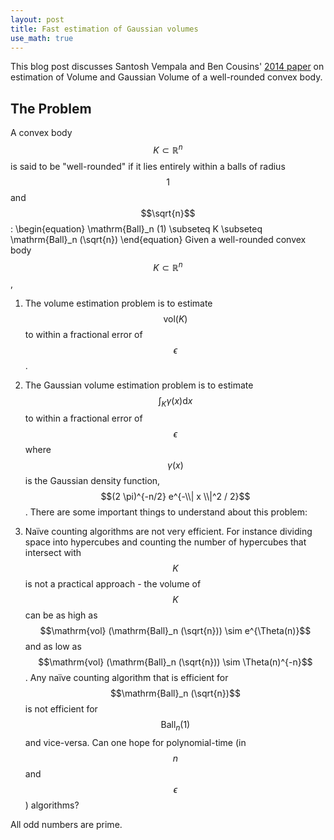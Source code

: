 ```yaml
---
layout: post
title: Fast estimation of Gaussian volumes
use_math: true
---
```



This blog post discusses Santosh Vempala and Ben Cousins' [2014 paper](https://arxiv.org/abs/1409.6011) on estimation of Volume and Gaussian Volume of a well-rounded convex body.

## The Problem
A convex body $$K \subset \mathbb{R}^n$$ is said to be "well-rounded" if it lies entirely within a balls of radius $$1$$ and $$\sqrt{n}$$:
\begin{equation}
\mathrm{Ball}_n (1) \subseteq K \subseteq \mathrm{Ball}_n (\sqrt{n})
\end{equation}
Given a well-rounded convex body $$K \subset \mathbb{R}^n$$,
1. The volume estimation problem is to estimate $$\mathrm{vol} (K)$$ to within a fractional error of $$\epsilon$$.
2. The Gaussian volume estimation problem is to estimate $$\int_{K} \gamma(x) \mathrm{d} x$$ to within a fractional error of $$\epsilon$$ where $$\gamma(x)$$ is the Gaussian density function, $$(2 \pi)^{-n/2} e^{-\\| x \\|^2 / 2}$$.
There are some important things to understand about this problem:

1. Na&iuml;ve counting algorithms are not very efficient. For instance dividing space into hypercubes and counting the number of hypercubes that intersect with $$K$$ is not a practical approach - the volume of $$K$$ can be as high as $$\mathrm{vol} (\mathrm{Ball}_n (\sqrt{n})) \sim e^{\Theta(n)}$$ and as low as $$\mathrm{vol} (\mathrm{Ball}_n (\sqrt{n})) \sim \Theta(n)^{-n}$$. Any na&iuml;ve counting algorithm that is efficient for $$\mathrm{Ball}_n (\sqrt{n})$$ is not efficient for $$\mathrm{Ball}_n (1)$$ and vice-versa. Can one hope for polynomial-time (in $$n$$ and $$\epsilon$$) algorithms?

<div class="theorem" text='Prime numbers'>
All odd numbers are prime.
</div>